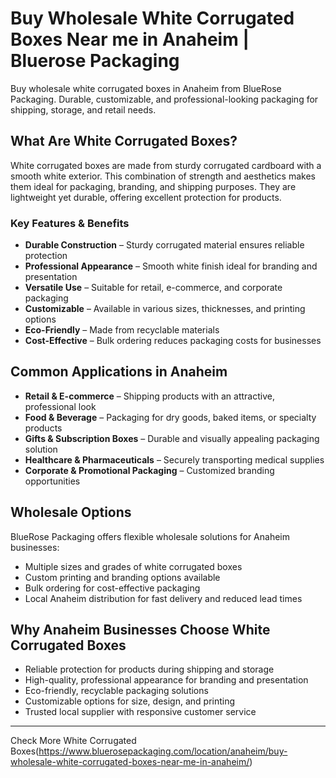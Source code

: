 # Buy Wholesale White Corrugated Boxes Near me in Anaheim | Bluerose Packaging

Buy wholesale white corrugated boxes in Anaheim from BlueRose Packaging. Durable, customizable, and professional-looking packaging for shipping, storage, and retail needs.

## What Are White Corrugated Boxes?

White corrugated boxes are made from sturdy corrugated cardboard with a smooth white exterior. This combination of strength and aesthetics makes them ideal for packaging, branding, and shipping purposes. They are lightweight yet durable, offering excellent protection for products.

### Key Features & Benefits

- **Durable Construction** – Sturdy corrugated material ensures reliable protection  
- **Professional Appearance** – Smooth white finish ideal for branding and presentation  
- **Versatile Use** – Suitable for retail, e-commerce, and corporate packaging  
- **Customizable** – Available in various sizes, thicknesses, and printing options  
- **Eco-Friendly** – Made from recyclable materials  
- **Cost-Effective** – Bulk ordering reduces packaging costs for businesses  

## Common Applications in Anaheim

- **Retail & E-commerce** – Shipping products with an attractive, professional look  
- **Food & Beverage** – Packaging for dry goods, baked items, or specialty products  
- **Gifts & Subscription Boxes** – Durable and visually appealing packaging solution  
- **Healthcare & Pharmaceuticals** – Securely transporting medical supplies  
- **Corporate & Promotional Packaging** – Customized branding opportunities  

## Wholesale Options

BlueRose Packaging offers flexible wholesale solutions for Anaheim businesses:  

- Multiple sizes and grades of white corrugated boxes  
- Custom printing and branding options available  
- Bulk ordering for cost-effective packaging  
- Local Anaheim distribution for fast delivery and reduced lead times  

## Why Anaheim Businesses Choose White Corrugated Boxes

- Reliable protection for products during shipping and storage  
- High-quality, professional appearance for branding and presentation  
- Eco-friendly, recyclable packaging solutions  
- Customizable options for size, design, and printing  
- Trusted local supplier with responsive customer service  

---

Check More White Corrugated Boxes(https://www.bluerosepackaging.com/location/anaheim/buy-wholesale-white-corrugated-boxes-near-me-in-anaheim/)

